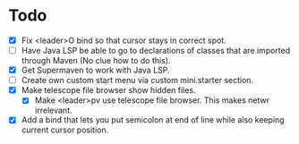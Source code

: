 # Todo
- [x] Fix \<leader\>O bind so that cursor stays in correct spot.
- [ ] Have Java LSP be able to go to declarations of classes that are imported through Maven (No clue how to do this).
- [x] Get Supermaven to work with Java LSP.
- [ ] Create own custom start menu via custom mini.starter section. 
- [x] Make telescope file browser show hidden files.
    - [x] Make \<leader\>pv use telescope file browser. This makes netwr irrelevant. 
- [x] Add a bind that lets you put semicolon at end of line while also keeping current cursor position. 

